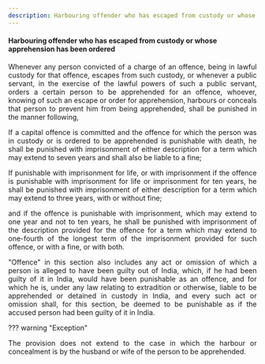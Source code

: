```yaml
---
description: Harbouring offender who has escaped from custody or whose apprehension has been ordered
---
```


#### Harbouring offender who has escaped from custody or whose apprehension has been ordered
<div style="text-align: justify">

Whenever any person convicted of a charge of an offence, being in lawful custody for that offence, escapes from such custody, or whenever a public servant, in the exercise of the lawful powers of such a public servant, orders a certain person to be apprehended for an offence, whoever, knowing of such an escape or order for apprehension, harbours or conceals that person to prevent him from being apprehended, shall be punished in the manner following,

</p>

If a capital offence is committed and the offence for which the person was in custody or is ordered to be apprehended is punishable with death, he shall be punished with imprisonment of either description for a term which may extend to seven years and shall also be liable to a fine;

</p>

If punishable with imprisonment for life, or with imprisonment if the offence is punishable with imprisonment for life or imprisonment for ten years, he shall be punished with imprisonment of either description for a term which may extend to three years, with or without fine;

</p>

and if the offence is punishable with imprisonment, which may extend to one year and not to ten years, he shall be punished with imprisonment of the description provided for the offence for a term which may extend to one-fourth of the longest term of the imprisonment provided for such offence, or with a fine, or with both.

</p>

"Offence" in this section also includes any act or omission of which a person is alleged to have been guilty out of India, which, if he had been guilty of it in India, would have been punishable as an offence, and for which he is, under any law relating to extradition or otherwise, liable to be apprehended or detained in custody in India, and every such act or omission shall, for this section, be deemed to be punishable as if the accused person had been guilty of it in India.
</div>

??? warning "Exception"
    <div style="text-align: justify"> The provision does not extend to the case in which the harbour or concealment is by the husband or wife of the person to be apprehended.

